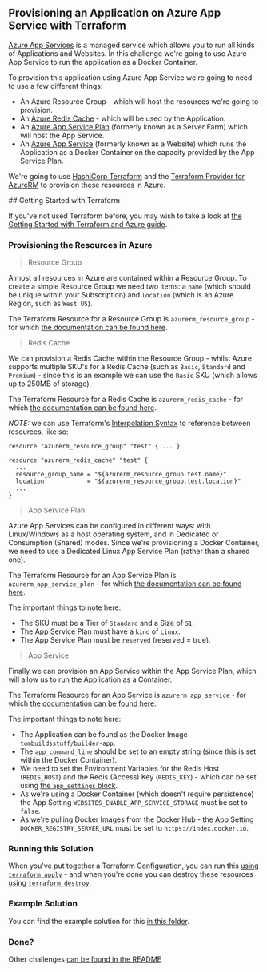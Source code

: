 ## Provisioning an Application on Azure App Service with Terraform

[Azure App Services](https://azure.microsoft.com/en-us/services/app-service/) is a managed service which allows you to run all kinds of Applications and Websites. In this challenge we're going to use Azure App Service to run the application as a Docker Container.

To provision this application using Azure App Service we're going to need to use a few different things:

* An Azure Resource Group - which will host the resources we're going to provision.
* An [Azure Redis Cache](https://azure.microsoft.com/en-us/services/cache/) - which will be used by the Application.
* An [Azure App Service Plan](https://docs.microsoft.com/en-us/azure/app-service/overview-hosting-plans) (formerly known as a Server Farm) which will host the App Service.
* An [Azure App Service](https://azure.microsoft.com/en-us/services/app-service/) (formerly known as a Website) which runs the Application as a Docker Container on the capacity provided by the App Service Plan.

We're going to use [HashiCorp Terraform](https://terraform.io) and the [Terraform Provider for AzureRM](https://terraform.io/docs/providers/azurerm) to provision these resources in Azure.

## Getting Started with Terraform

If you've not used Terraform before, you may wish to take a look at [the Getting Started with Terraform and Azure guide](https://learn.hashicorp.com/terraform/azure/intro_az).

### Provisioning the Resources in Azure

> Resource Group

Almost all resources in Azure are contained within a Resource Group. To create a simple Resource Group we need two items: a `name` (which should be unique within your Subscription) and `location` (which is an Azure Region, such as `West US`).

The Terraform Resource for a Resource Group is `azurerm_resource_group` - for which [the documentation can be found here](https://www.terraform.io/docs/providers/azurerm/r/resource_group.html).

> Redis Cache

We can provision a Redis Cache within the Resource Group - whilst Azure supports multiple SKU's for a Redis Cache (such as `Basic`, `Standard` and `Premium`) - since this is an example we can use the `Basic` SKU (which allows up to 250MB of storage).

The Terraform Resource for a Redis Cache is `azurerm_redis_cache` - for which [the documentation can be found here](https://www.terraform.io/docs/providers/azurerm/r/redis_cache.html).

_NOTE:_ we can use Terraform's [Interpolation Syntax](https://www.terraform.io/docs/configuration-0-11/interpolation.html) to reference between resources, like so:

```
resource "azurerm_resource_group" "test" { ... }

resource "azurerm_redis_cache" "test" {
  ...
  resource_group_name = "${azurerm_resource_group.test.name}"
  location            = "${azurerm_resource_group.test.location}"
  ...
}
```

> App Service Plan

Azure App Services can be configured in different ways: with Linux/Windows as a host operating system, and in Dedicated or Consumption (Shared) modes. Since we're provisioning a Docker Container, we need to use a Dedicated Linux App Service Plan (rather than a shared one).

The Terraform Resource for an App Service Plan is `azurerm_app_service_plan` - for which [the documentation can be found here](https://www.terraform.io/docs/providers/azurerm/r/app_service_plan.html).

The important things to note here:

* The SKU must be a Tier of `Standard` and a Size of `S1`.
* The App Service Plan must have a `kind` of `Linux`.
* The App Service Plan must be `reserved` (reserved = true).

> App Service

Finally we can provision an App Service within the App Service Plan, which will allow us to run the Application as a Container.

The Terraform Resource for an App Service is `azurerm_app_service` - for which [the documentation can be found here](https://www.terraform.io/docs/providers/azurerm/r/app_service.html).

The important things to note here:

* The Application can be found as the Docker Image `tombuildsstuff/builder-app`.
* The `app_command_line` should be set to an empty string (since this is set within the Docker Container).
* We need to set the Environment Variables for the Redis Host (`REDIS_HOST`) and the Redis (Access) Key (`REDIS_KEY`) - which can be set using [the `app_settings` block](https://www.terraform.io/docs/providers/azurerm/r/app_service.html#app_settings).
* As we're using a Docker Container (which doesn't require persistence) the App Setting `WEBSITES_ENABLE_APP_SERVICE_STORAGE` must be set to `false`.
* As we're pulling Docker Images from the Docker Hub - the App Setting `DOCKER_REGISTRY_SERVER_URL` must be set to `https://index.docker.io`.

### Running this Solution

When you've put together a Terraform Configuration, you can run this [using `terraform apply`](https://www.terraform.io/docs/commands/apply.html) - and when you're done you can destroy these resources [using `terraform destroy`](https://www.terraform.io/docs/commands/destroy.html).

### Example Solution

You can find the example solution for this [in this folder](solutions/app-service/).

### Done?

Other challenges [can be found in the README](README.md)
